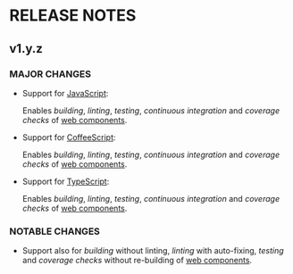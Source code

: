 # RELEASE NOTES

## v1.y.z

### MAJOR CHANGES

* Support for [JavaScript]:

    Enables *building*, *linting*, *testing*, *continuous integration* and *coverage checks* of [web components].

* Support for [CoffeeScript]:

    Enables *building*, *linting*, *testing*, *continuous integration* and *coverage checks* of [web components].

* Support for [TypeScript]:

    Enables *building*, *linting*, *testing*, *continuous integration* and *coverage checks* of [web components].

### NOTABLE CHANGES

* Support also for *building* without linting, *linting* with auto-fixing, *testing* and *coverage checks* without re-building of [web components].

[CoffeeScript]: https://coffeescript.org
[JavaScript]: https://www.ecma-international.org
[TypeScript]: https://www.typescriptlang.org
[web components]: https://developer.mozilla.org/en-US/docs/Web/Web_Components
